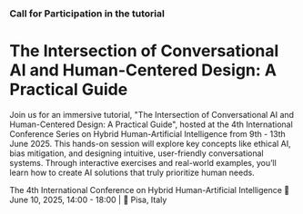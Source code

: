 ### Call for Participation in the tutorial

# The Intersection of Conversational AI and Human-Centered Design: A Practical Guide

Join us for an immersive tutorial, "The Intersection of Conversational AI and Human-Centered Design: A Practical Guide", hosted at the 4th International Conference Series on Hybrid Human-Artificial Intelligence from 9th - 13th June 2025. This hands-on session will explore key concepts like ethical AI, bias mitigation, and designing intuitive, user-friendly conversational systems. Through interactive exercises and real-world examples, you’ll learn how to create AI solutions that truly prioritize human needs.


The 4th International Conference on Hybrid Human-Artificial Intelligence
📅 June 10, 2025, 14:00 - 18:00 | 📍 Pisa, Italy

